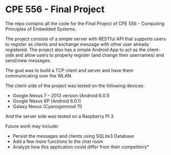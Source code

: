 # CPE 556 - Final Project

The repo contains all the code for the Final Project of CPE 556 - Computing Principles of Embedded Systems.

The project consists of a simple server with RESTful API that supports users to register as clients and exchange message with other user already registered. The project also has a simple Android App to act as the client-side and allow users to properly register (and change their usernames) and send/view messages.

The goal was to build a TCP client and server and have them communicating over the WLAN.

The client-side of the project was tested on the following devices:
* Google Nexus 7 – 2013 version (Android 6.0.1)
* Google Nexus 6P (Android 6.0.1)
* Galaxy Nexus (Cyanogenmod 11)

And the server side was tested on a Raspberry PI 3.

Future work may include:
* Persist the messages and clients using SQLite3 Database
* Add a few more functions to the chat room
* Analyze how this application could differ from their competitors* 

